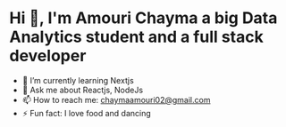# Hi 👋, I'm Amouri Chayma a big Data Analytics student and a full stack developer  





- 🌱 I’m currently learning Nextjs
- 💬 Ask me about Reactjs, NodeJs
- 📫 How to reach me: chaymaamouri02@gmail.com
- ⚡ Fun fact: I love food and dancing

